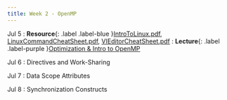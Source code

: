 ```yaml
---
title: Week 2 - OpenMP
---
```


Jul 5
: **Resource**{: .label .label-blue }[IntroToLinux.pdf](../resources/IntroToLinux.pdf), [LinuxCommandCheatSheet.pdf](../resources/LinuxCommandCheatSheet.pdf), [VIEditorCheatSheet.pdf](../resources/VIEditorCheatSheet.pdf)
: **Lecture**{: .label .label-purple }[Optimization & Intro to OpenMP](../slides/HPC_Lec03_Optimization_IntroOpenMP.pdf)

Jul 6
: Directives and Work-Sharing

Jul 7
: Data Scope Attributes

Jul 8
: Synchronization Constructs
